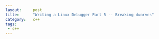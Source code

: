 ```yaml
---
layout:     post
title:      "Writing a Linux Debugger Part 5 -- Breaking dwarves"
category:   c++
tags:
 - c++
---
```

